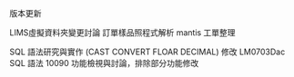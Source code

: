 版本更新

LIMS虛擬資料夾變更討論
訂單樣品照程式解析
mantis 工單整理

SQL 語法研究與實作 (CAST CONVERT FLOAR DECIMAL)
修改 LM0703Dac SQL 語法
10090 功能檢視與討論，排除部分功能修改
